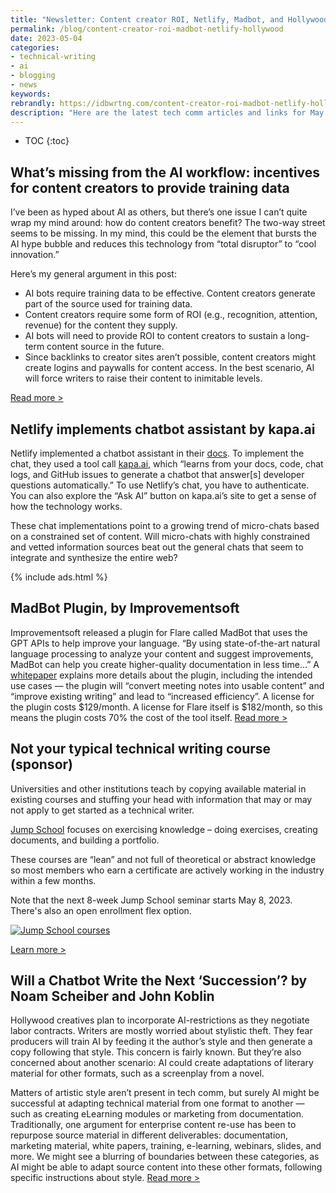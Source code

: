 ```yaml
---
title: "Newsletter: Content creator ROI, Netlify, Madbot, and Hollywood"
permalink: /blog/content-creator-roi-madbot-netlify-hollywood
date: 2023-05-04
categories:
- technical-writing
- ai
- blogging
- news
keywords: 
rebrandly: https://idbwrtng.com/content-creator-roi-madbot-netlify-hollywood
description: "Here are the latest tech comm articles and links for May 4, 2023."
---
```


* TOC
{:toc}

## What’s missing from the AI workflow: incentives for content creators to provide training data

I’ve been as hyped about AI as others, but there’s one issue I can’t quite wrap my mind around: how do content creators benefit? The two-way street seems to be missing. In my mind, this could be the element that bursts the AI hype bubble and reduces this technology from “total disruptor” to “cool innovation.”

Here’s my general argument in this post:

* AI bots require training data to be effective. Content creators generate part of the source used for training data.
* Content creators require some form of ROI (e.g., recognition, attention, revenue) for the content they supply.
* AI bots will need to provide ROI to content creators to sustain a long-term content source in the future.
* Since backlinks to creator sites aren’t possible, content creators might create logins and paywalls for content access. In the best scenario, AI will force writers to raise their content to inimitable levels.

[Read more >](https://idbwrtng.com/content-creators-need-roi-from-ai)

## Netlify implements chatbot assistant by kapa.ai

Netlify implemented a chatbot assistant in their [docs](https://docs.netlify.com/ask-netlify/). To implement the chat, they used a tool call [kapa.ai](https://www.kapa.ai/), which “learns from your docs, code, chat logs, and GitHub issues to generate a chatbot that answer[s] developer questions automatically.” To use Netlify’s chat, you have to authenticate. You can also explore the “Ask AI” button on kapa.ai’s site to get a sense of how the technology works.

These chat implementations point to a growing trend of micro-chats based on a constrained set of content. Will micro-chats with highly constrained and vetted information sources beat out the general chats that seem to integrate and synthesize the entire web?

{% include ads.html %}

## MadBot Plugin, by Improvementsoft

Improvementsoft released a plugin for Flare called MadBot that uses the GPT APIs to help improve your language. “By using state-of-the-art natural language processing to analyze your content and suggest improvements, MadBot can help you create higher-quality documentation in less time…” A [whitepaper](https://docs.improvementsoft.com/Content/Documentation/MadBot%20Plugin/3%20Whitepaper.htm?tocpath=MadBot%20Plugin%7C_____4) explains more details about the plugin, including the intended use cases — the plugin will “convert meeting notes into usable content” and “improve existing writing” and lead to “increased efficiency”. A license for the plugin costs $129/month. A  license for Flare itself is $182/month, so this means the plugin costs 70% the cost of the tool itself. [Read more >](https://www.improvementsoft.com/Content/Plugins/plugins-madbot.htm)

## Not your typical technical writing course (sponsor)

Universities and other institutions teach by copying available material in existing courses and stuffing your head with information that may or may not apply to get started as a technical writer.

[Jump School](https://idbwrtng.com/becometechnicalwriter2) focuses on exercising knowledge – doing exercises, creating documents, and building a portfolio. 

These courses are “lean” and not full of theoretical or abstract knowledge so most members who earn a certificate are actively working in the industry within a few months. 

Note that the next 8-week Jump School seminar starts May 8, 2023. There's also an open enrollment flex option.

<a href="https://idbwrtng.com/becometechnicalwriter2"><img src="{{site.media}}/jumpschooloptionsmay8.png" alt="Jump School courses" /></a>

[Learn more >](https://idbwrtng.com/becometechnicalwriter2)

## Will a Chatbot Write the Next ‘Succession’? by Noam Scheiber and John Koblin

Hollywood creatives plan to incorporate AI-restrictions as they negotiate labor contracts. Writers are mostly worried about stylistic theft. They fear producers will train AI by feeding it the author’s style and then generate a copy following that style. This concern is fairly known. But they’re also concerned about another scenario: AI could create adaptations of literary material for other formats, such as a screenplay from a novel. 

Matters of artistic style aren’t present in tech comm, but surely AI might be successful at adapting technical material from one format to another &mdash; such as creating eLearning modules or marketing from documentation. Traditionally, one argument for enterprise content re-use has been to repurpose source material in different deliverables: documentation, marketing material, white papers, training, e-learning, webinars, slides, and more. We might see a blurring of boundaries between these categories, as AI might be able to adapt source content into these other formats, following specific instructions about style. [Read more >](https://www.nytimes.com/2023/04/29/business/media/writers-guild-hollywood-ai-chatgpt.html)